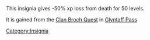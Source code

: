 This insignia gives -50% xp loss from death for 50 levels.

It is gained from the [Clan Broch Quest](Clan_Broch_Quest "wikilink") in
[Glyntaff Pass](:Category:Glyntaff_Pass "wikilink")

[Category:Insignia](Category:Insignia "wikilink")
